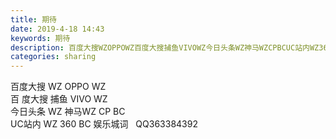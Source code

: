 ```yaml
---
title: 期待
date: 2019-4-18 14:43
keywords: 期待
description: 百度大搜WZOPPOWZ百度大搜捕鱼VIVOWZ今日头条WZ神马WZCPBCUC站内WZ360BC娱乐城词  QQ363384392
categories: sharing
---
```

<td class="t_f" id="postmessage_3539495">

<img alt="" border="0" onclick="" onmouseover="" smilieid="131" src="static/image/smiley/default/lol.gif"/>百度大搜 WZ OPPO WZ <br/>
百 度大搜 捕鱼 VIVO WZ<br/>
今日头条 WZ 神马WZ CP BC <br/>
UC站内 WZ 360 BC 娱乐城词   QQ363384392</td>
